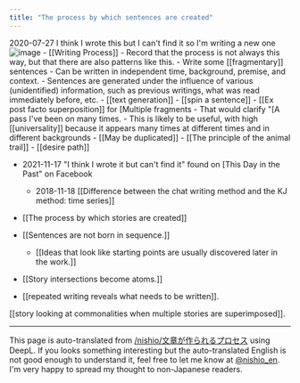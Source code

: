 ```yaml
---
title: "The process by which sentences are created"
---
```


2020-07-27 I think I wrote this but I can't find it so I'm writing a new one
![image](https://gyazo.com/316789665234429157b5141c6fa999f8/thumb/1000)
    - [[Writing Process]]
    - Record that the process is not always this way, but that there are also patterns like this.
    - Write some [[fragmentary]] sentences
        - Can be written in independent time, background, premise, and context.
        - Sentences are generated under the influence of various (unidentified) information, such as previous writings, what was read immediately before, etc.
                - [[text generation]]
                - [[spin a sentence]]
        - [[Ex post facto superposition]] for [Multiple fragments
        - That would clarify "[A pass I've been on many times.
        - This is likely to be useful, with high [[universality]] because it appears many times at different times and in different backgrounds
            - [[May be duplicated]]
            - [[The principle of the animal trail]]
        - [[desire path]]
- 2021-11-17 "I think I wrote it but can't find it" found on [This Day in the Past" on Facebook
    - 2018-11-18  [[Difference between the chat writing method and the KJ method: time series]]

- [[The process by which stories are created]]

- [[Sentences are not born in sequence.]]
    - [[Ideas that look like starting points are usually discovered later in the work.]]

- [[Story intersections become atoms.]]
- [[repeated writing reveals what needs to be written]].

[[story looking at commonalities when multiple stories are superimposed]].

---
This page is auto-translated from [/nishio/文章が作られるプロセス](https://scrapbox.io/nishio/文章が作られるプロセス) using DeepL. If you looks something interesting but the auto-translated English is not good enough to understand it, feel free to let me know at [@nishio_en](https://twitter.com/nishio_en). I'm very happy to spread my thought to non-Japanese readers.